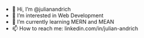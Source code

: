 - 👋 Hi, I’m @julianandrich
- 👀 I’m interested in Web Development
- 🌱 I’m currently learning MERN and MEAN
- 📫 How to reach me: linkedin.com/in/julian-andrich

<!---
julianandrich/julianandrich is a ✨ special ✨ repository because its `README.md` (this file) appears on your GitHub profile.
You can click the Preview link to take a look at your changes.
--->
